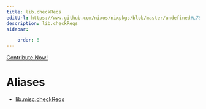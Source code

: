 ```yaml
---
title: lib.checkReqs
editUrl: https://www.github.com/nixos/nixpkgs/blob/master/undefined#L78C15
description: lib.checkReqs
sidebar:

    order: 8
---
```


<a href="https://www.github.com/nixos/nixpkgs/blob/master/undefined#L78C15">Contribute Now!</a>


# Aliases

- [lib.misc.checkReqs](/nix-doc-comments/reference/lib/misc/lib-misc-checkreqs)


